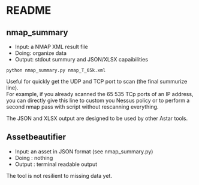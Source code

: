# README

## nmap_summary

- Input: a NMAP XML result file
- Doing: organize data
- Output: stdout summury and JSON/XLSX capaibilities

```
python nmap_summary.py nmap_T_65k.xml
```

Useful for quickly get the UDP and TCP port to scan (the final summurize line).  
For example, if you already scanned the 65 535 TCp ports of an IP address, you can directly give this line to custom you Nessus policy or to perform a second nmap pass with script without rescanning everything.

The JSON and XLSX output are designed to be used by other Astar tools.

## Assetbeautifier

- Input: an asset in JSON format (see nmap_summary.py)
- Doing : nothing
- Output : terminal readable output

The tool is not resilient to missing data yet.
